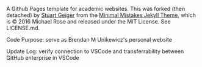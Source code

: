 A Github Pages template for academic websites. This was forked (then detached) by [Stuart Geiger](https://github.com/staeiou) from the [Minimal Mistakes Jekyll Theme](https://mmistakes.github.io/minimal-mistakes/), which is © 2016 Michael Rose and released under the MIT License. See LICENSE.md.

Code Purpose: serve as Brendan M Unikewicz's personal website

Update Log: verify connection to VSCode and transferrability between GitHub enterprise in VSCode